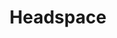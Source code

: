---
title: Headspace
description: Headspace
weight: 4
fpgallery:
    galleryShow: true
    galleryTitle: Headspace
    galleryDesc: Guided meditations without touching your phone
    galleryThumbnail: casestudy-thumb-headspace.png
    galleryClass: workgallery-headspace
tags:
head: |
  <style>
    :root {
      --color-accent-000: hsl(60, 25%, 98%);
      --color-accent-100: hsl(60, 67%, 96%);
      --color-accent-150: hsl(60, 63%, 94%);
      --color-accent-200: hsl(60, 32%, 90%);
    }
  </style>
---